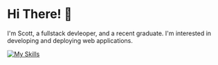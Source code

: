# Hi There! 👋

I'm Scott, a fullstack devleoper, and a recent graduate. I'm interested in developing and deploying web applications.

[![My Skills](https://skillicons.dev/icons?i=js,ts,html,css,tailwind,mysql,postgres,mongodb,nodejs,express,react,materialui,java,git,linux,vim,aws,figma,postman,ps,wordpress)](https://skillicons.dev)
